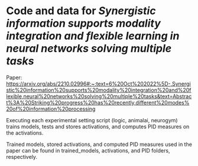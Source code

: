 # Code and data for *Synergistic information supports modality integration and flexible learning in neural networks solving multiple tasks* 

Paper: https://arxiv.org/abs/2210.02996#:~:text=6%20Oct%202022%5D-,Synergistic%20information%20supports%20modality%20integration%20and%20flexible,neural%20networks%20solving%20multiple%20tasks&text=Abstract%3A%20Striking%20progress%20has%20recently,different%20modes%20of%20information%20processing 

Executing each experimental setting script (logic, animalai, neurogym) trains models, tests and stores activations, and computes PID measures on the activations.

Trained models, stored activations, and computed PID measures used in the paper can be found in trained_models, activations, and PID folders, respectively.
